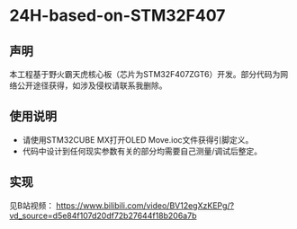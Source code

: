 # 24H-based-on-STM32F407

## 声明
本工程基于野火霸天虎核心板（芯片为STM32F407ZGT6）开发。部分代码为网络公开途径获得，如涉及侵权请联系我删除。

## 使用说明
- 请使用STM32CUBE MX打开OLED Move.ioc文件获得引脚定义。
- 代码中设计到任何现实参数有关的部分均需要自己测量/调试后整定。

## 实现
见B站视频：
https://www.bilibili.com/video/BV12egXzKEPg/?vd_source=d5e84f107d20df72b27644f18b206a7b
